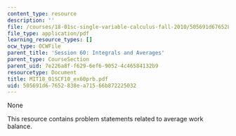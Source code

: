 ```yaml
---
content_type: resource
description: ''
file: /courses/18-01sc-single-variable-calculus-fall-2010/505691d67652838ea71566b872225032_MIT18_01SCF10_ex60prb.pdf
file_type: application/pdf
learning_resource_types: []
ocw_type: OCWFile
parent_title: 'Session 60: Integrals and Averages'
parent_type: CourseSection
parent_uid: 7e226a8f-f629-6ef6-9052-4c46584132b9
resourcetype: Document
title: MIT18_01SCF10_ex60prb.pdf
uid: 505691d6-7652-838e-a715-66b872225032
---
```

None

This resource contains problem statements related to average work balance.